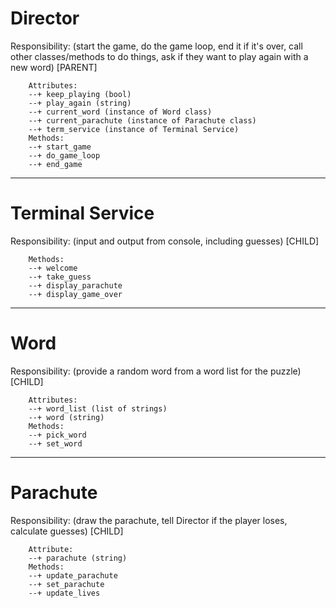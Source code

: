 # Director 
Responsibility: (start the game, do the game loop, end it if it's over, call other classes/methods to do things, ask if they want to play again with a new word) [PARENT]
```
    Attributes:
    --+ keep_playing (bool)
    --+ play_again (string)
    --+ current_word (instance of Word class)
    --+ current_parachute (instance of Parachute class)
    --+ term_service (instance of Terminal Service)
    Methods:
    --+ start_game
    --+ do_game_loop
    --+ end_game
```
---
# Terminal Service 
Responsibility: (input and output from console, including guesses) [CHILD]
```
    Methods:
    --+ welcome
    --+ take_guess
    --+ display_parachute
    --+ display_game_over
```
---
# Word 
Responsibility: (provide a random word from a word list for the puzzle) [CHILD]
```
    Attributes:
    --+ word_list (list of strings)
    --+ word (string)
    Methods:
    --+ pick_word
    --+ set_word
```
---
# Parachute
Responsibility: (draw the parachute, tell Director if the player loses, calculate guesses) [CHILD]
```
    Attribute:
    --+ parachute (string)
    Methods:
    --+ update_parachute
    --+ set_parachute
    --+ update_lives
```